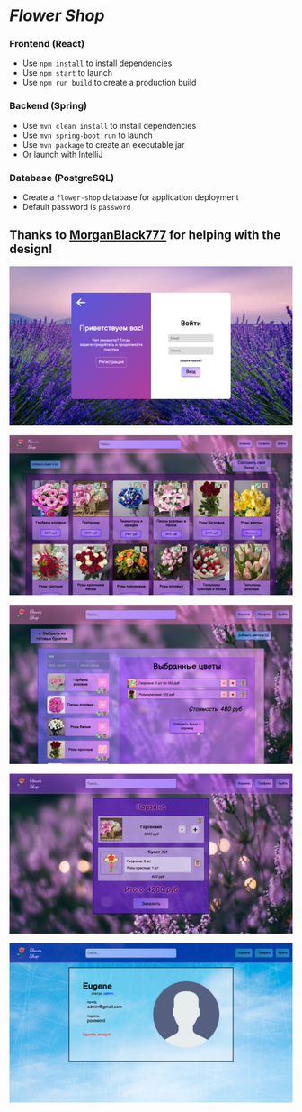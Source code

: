 # _Flower Shop_

### Frontend (React)
- Use `npm install` to install dependencies
- Use `npm start` to launch
- Use `npm run build` to  create a production build

### Backend (Spring)
- Use `mvn clean install` to install dependencies
- Use `mvn spring-boot:run` to launch
- Use `mvn package` to create an executable jar
- Or launch with IntelliJ

### Database (PostgreSQL)
- Create a `flower-shop` database for application deployment
- Default password is `password`

## Thanks to [MorganBlack777](https://github.com/MorganBlack777?id=125474548) for helping with the design!


![image](image_1.png?raw=true)

![image](image_2.png?raw=true)

![image](image_3.png?raw=true)

![image](image_4.png?raw=true)

![image](image_5.png?raw=true)
